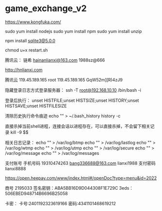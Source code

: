 # game_exchange_v2

https://www.kongfuka.com/

sudo yum install nodejs
sudo yum install npm
sudo yum install unzip

npm install sqlite3@5.0.0

chmod u+x restart.sh

腾讯云：
链希 hainanlianxi@163.com   1988sz@666

http://hnlianxi.com

腾讯云
119.45.189.165
root
119.45.189.165
GqW52m][R)4zJ9

隐藏登录日志方式登录服务器：
ssh -T root@192.168.10.10 /bin/bash -i

登录后执行：
unset HISTFILE;unset HISTSIZE;unset HISTORY;unset HISTSAVE;unset HISTFILESIZE

清除历史执行命令痕迹
echo "" > ~/.bash_history
history -c

直接杀掉当前shell进程，连接会话以进程存在，可以直接杀掉，不会留下相关记录
kill -9 $$

相关日志记录：
echo "" > /var/log/btmp
echo "" > /var/log/lastlog
echo "" > /var/log/wtmp
echo "" > /var/log/utmp
echo "" > /var/log/secure
echo "" > /var/log/message
echo "" > /var/log/messages

支付账号
手机号码 19310474263
bang336688@163.com
lianxi1988
支付密码 lianxi8888

https://open.heepay.com/www/index.html#/openDoc?type=menu&id=2022


商号 2195033
签名密钥：ABA5BB16D9D044308F1E729C
3eds：506EBED948714B6696B25058

卡密：
卡号:2401192323619166
密码:4341101468619212